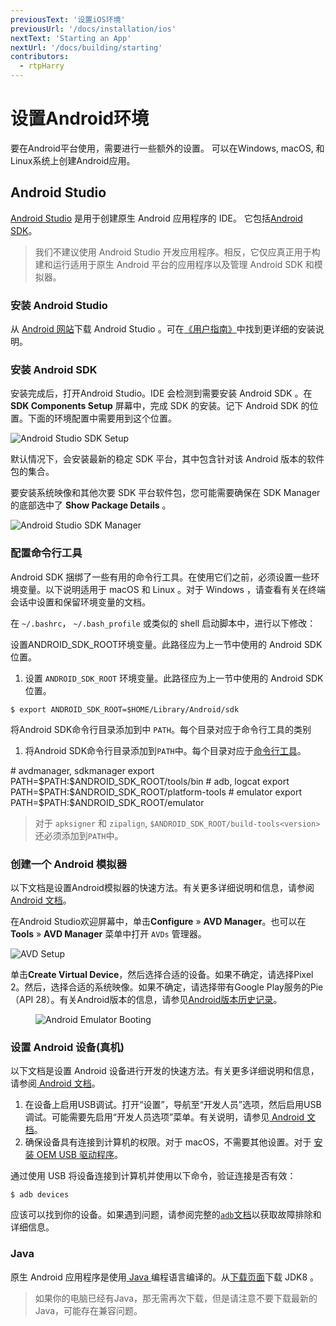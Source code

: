 ```yaml
---
previousText: '设置iOS环境'
previousUrl: '/docs/installation/ios'
nextText: 'Starting an App'
nextUrl: '/docs/building/starting'
contributors:
  - rtpHarry
---
```


# 设置Android环境

要在Android平台使用，需要进行一些额外的设置。 可以在Windows, macOS, 和Linux系统上创建Android应用。

## Android Studio

<a href="https://developer.android.com/studio/" target="_blank">Android Studio</a> 是用于创建原生 Android 应用程序的 IDE。 它包括<a href="/docs/faq/glossary#android-sdk">Android SDK</a>。

> 我们不建议使用 Android Studio 开发应用程序。相反，它仅应真正用于构建和运行适用于原生 Android 平台的应用程序以及管理 Android SDK 和模拟器。

### 安装 Android Studio

从 <a href="https://developer.android.com/studio/" target="_blank">Android 网站</a>下载 Android Studio  。可在<a href="https://developer.android.com/studio/install" target="_blank">《用户指南》</a>中找到更详细的安装说明。

### 安装 Android SDK

安装完成后，打开Android Studio。IDE 会检测到需要安装 Android SDK 。在**SDK Components Setup** 屏幕中，完成 SDK 的安装。记下 Android SDK 的位置。下面的环境配置中需要用到这个位置。

![Android Studio SDK Setup](/docs/assets/img/installation/android-studio-sdk-setup.png)

默认情况下，会安装最新的稳定 SDK 平台，其中包含针对该 Android 版本的软件包的集合。

要安装系统映像和其他次要 SDK 平台软件包，您可能需要确保在 SDK Manager 的底部选中了 **Show Package Details** 。

![Android Studio SDK Manager](/docs/assets/img/installation/android-studio-sdk.png)

### 配置命令行工具

Android SDK 捆绑了一些有用的命令行工具。在使用它们之前，必须设置一些环境变量。以下说明适用于 macOS 和 Linux 。对于 Windows ，请查看有关在终端会话中设置和保留环境变量的文档。

在 `~/.bashrc`， `~/.bash_profile` 或类似的 shell 启动脚本中，进行以下修改：

设置ANDROID_SDK_ROOT环境变量。此路径应为上一节中使用的 Android SDK 位置。
1. 设置 `ANDROID_SDK_ROOT` 环境变量。此路径应为上一节中使用的 Android SDK 位置。

```shell
$ export ANDROID_SDK_ROOT=$HOME/Library/Android/sdk
```
将Android SDK命令行目录添加到中 `PATH`。每个目录对应于命令行工具的类别
1. 将Android SDK命令行目录添加到`PATH`中。每个目录对应于<a href="https://developer.android.com/studio/command-line/" target="_blank">命令行工具</a>。

<command-line nobuttons>
  <command-output># avdmanager, sdkmanager</command-output>
  <command-prompt>export PATH=$PATH:$ANDROID_SDK_ROOT/tools/bin</command-prompt>
  <command-output># adb, logcat</command-output>
  <command-prompt>export PATH=$PATH:$ANDROID_SDK_ROOT/platform-tools</command-prompt>
  <command-output># emulator</command-output>
  <command-prompt>export PATH=$PATH:$ANDROID_SDK_ROOT/emulator</command-prompt>
</command-line>

> 对于 `apksigner` 和 `zipalign`, `$ANDROID_SDK_ROOT/build-tools<version>` 还必须添加到`PATH`中。

### 创建一个 Android 模拟器

以下文档是设置Android模拟器的快速方法。有关更多详细说明和信息，请参阅<a href="https://developer.android.com/studio/run/managing-avds" target="_blank"> Android 文档</a>。

在Android Studio欢迎屏幕中，单击**Configure** &raquo; **AVD Manager**。也可以在**Tools** &raquo; **AVD Manager** 菜单中打开 `AVDs` 管理器。

![AVD Setup](/docs/assets/img/installation/android-studio-avd-setup.png)

单击**Create Virtual Device**，然后选择合适的设备。如果不确定，请选择Pixel 2。然后，选择合适的系统映像。如果不确定，请选择带有Google Play服务的Pie（API 28）。有关Android版本的信息，请参见<a href="https://en.wikipedia.org/wiki/Android_version_history" target="_blank">Android版本历史记录</a>。

<figure class="device">
  <img alt="Android Emulator Booting" src="/docs/assets/img/installation/android-emulator-booting.png" />
</figure>

### 设置 Android 设备(真机)

以下文档是设置 Android 设备进行开发的快速方法。有关更多详细说明和信息，请参阅<a href="https://developer.android.com/studio/run/device" target="_blank"> Android 文档</a>。

1. 在设备上启用USB调试。打开“设置”，导航至“开发人员”选项，然后启用USB调试。可能需要先启用“开发人员选项”菜单。有关说明，请参见<a href="https://developer.android.com/studio/debug/dev-options" target="_blank"> Android 文档</a>。
2. 确保设备具有连接到计算机的权限。对于 macOS，不需要其他设置。对于 <a href="https://developer.android.com/studio/run/oem-usb" target="_blank">安装 OEM USB 驱动程序</a>。

通过使用 USB 将设备连接到计算机并使用以下命令，验证连接是否有效：

```shell
$ adb devices
```

应该可以找到你的设备。如果遇到问题，请参阅完整的<a href="https://developer.android.com/studio/command-line/adb" target="_blank"><code>adb</code>文档</a>以获取故障排除和详细信息。

### Java

原生 Android 应用程序是使用<a href="https://java.com/en/" target="_blank"> Java </a>编程语言编译的。从<a href="https://www.oracle.com/technetwork/java/javase/downloads/jdk8-downloads-2133151.html" target="_blank">下载页面</a>下载 JDK8 。

> 如果你的电脑已经有Java，那无需再次下载，但是请注意不要下载最新的Java，可能存在兼容问题。
